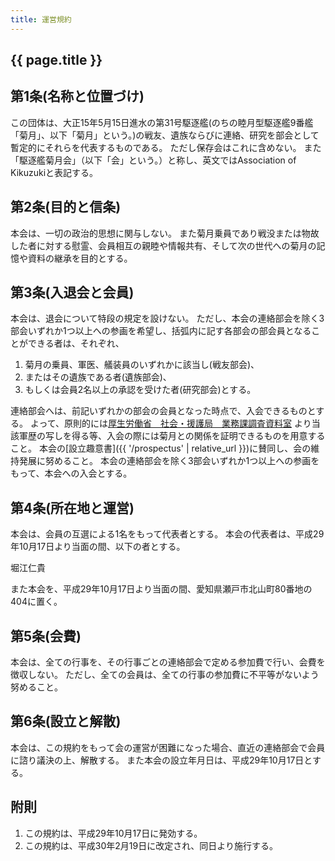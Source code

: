 ```yaml
---
title: 運営規約
---
```


<h2>{{ page.title }}</h2>

## 第1条(名称と位置づけ)
この団体は、大正15年5月15日進水の第31号駆逐艦(のちの睦月型駆逐艦9番艦「菊月」、以下「菊月」という。)の戦友、遺族ならびに連絡、研究を部会として暫定的にそれらを代表するものである。
ただし保存会はこれに含めない。
また「駆逐艦菊月会」（以下「会」という。）と称し、英文ではAssociation of Kikuzukiと表記する。

## 第2条(目的と信条)
本会は、一切の政治的思想に関与しない。
また菊月乗員であり戦没または物故した者に対する慰霊、会員相互の親睦や情報共有、そして次の世代への菊月の記憶や資料の継承を目的とする。

## 第3条(入退会と会員)
本会は、退会について特段の規定を設けない。
ただし、本会の連絡部会を除く3部会いずれか1つ以上への参画を希望し、括弧内に記す各部会の部会員となることができる者は、それぞれ、

1. 菊月の乗員、軍医、艤装員のいずれかに該当し(戦友部会)、
1. またはその遺族である者(遺族部会)、
1. もしくは会員2名以上の承認を受けた者(研究部会)とする。

連絡部会へは、前記いずれかの部会の会員となった時点で、入会できるものとする。
よって、原則的には[厚生労働省　社会・援護局　業務課調査資料室](http://www.mhlw.go.jp/stf/seisakunitsuite/bunya/0000093051.html)
より当該軍歴の写しを得る等、入会の際には菊月との関係を証明できるものを用意すること。
本会の[設立趣意書]({{ '/prospectus' | relative_url }})に賛同し、会の維持発展に努めること。
本会の連絡部会を除く3部会いずれか1つ以上への参画をもって、本会への入会とする。

## 第4条(所在地と運営)
本会は、会員の互選による1名をもって代表者とする。
本会の代表者は、平成29年10月17日より当面の間、以下の者とする。

堀江仁貴

また本会を、平成29年10月17日より当面の間、愛知県瀬戸市北山町80番地の404に置く。

## 第5条(会費)
本会は、全ての行事を、その行事ごとの連絡部会で定める参加費で行い、会費を徴収しない。
ただし、全ての会員は、全ての行事の参加費に不平等がないよう努めること。

## 第6条(設立と解散)
本会は、この規約をもって会の運営が困難になった場合、直近の連絡部会で会員に諮り議決の上、解散する。
また本会の設立年月日は、平成29年10月17日とする。

## 附則
1. この規約は、平成29年10月17日に発効する。
1. この規約は、平成30年2月19日に改定され、同日より施行する。
